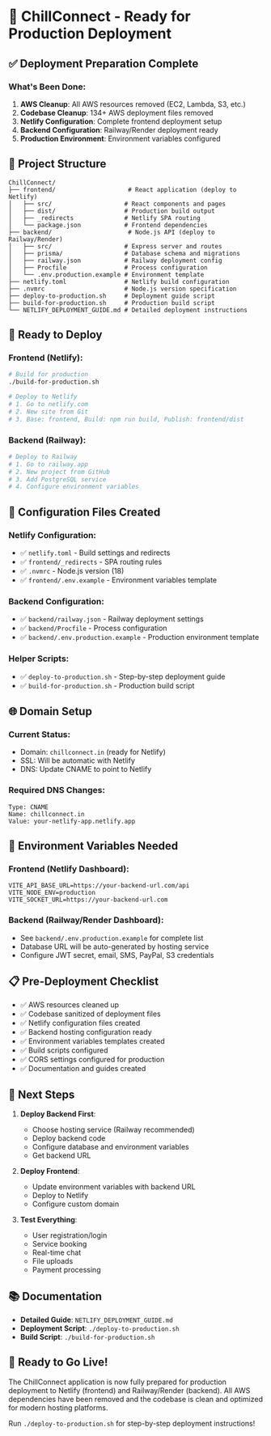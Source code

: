 # 🎉 ChillConnect - Ready for Production Deployment

## ✅ Deployment Preparation Complete

### What's Been Done:
1. **AWS Cleanup**: All AWS resources removed (EC2, Lambda, S3, etc.)
2. **Codebase Cleanup**: 134+ AWS deployment files removed
3. **Netlify Configuration**: Complete frontend deployment setup
4. **Backend Configuration**: Railway/Render deployment ready
5. **Production Environment**: Environment variables configured

## 📁 Project Structure
```
ChillConnect/
├── frontend/                    # React application (deploy to Netlify)
│   ├── src/                    # React components and pages
│   ├── dist/                   # Production build output
│   ├── _redirects              # Netlify SPA routing
│   └── package.json            # Frontend dependencies
├── backend/                     # Node.js API (deploy to Railway/Render)
│   ├── src/                    # Express server and routes
│   ├── prisma/                 # Database schema and migrations
│   ├── railway.json            # Railway deployment config
│   ├── Procfile                # Process configuration
│   └── .env.production.example # Environment template
├── netlify.toml                # Netlify build configuration
├── .nvmrc                      # Node.js version specification
├── deploy-to-production.sh     # Deployment guide script
├── build-for-production.sh     # Production build script
└── NETLIFY_DEPLOYMENT_GUIDE.md # Detailed deployment instructions
```

## 🚀 Ready to Deploy

### Frontend (Netlify):
```bash
# Build for production
./build-for-production.sh

# Deploy to Netlify
# 1. Go to netlify.com
# 2. New site from Git
# 3. Base: frontend, Build: npm run build, Publish: frontend/dist
```

### Backend (Railway):
```bash
# Deploy to Railway
# 1. Go to railway.app
# 2. New project from GitHub
# 3. Add PostgreSQL service
# 4. Configure environment variables
```

## 🔧 Configuration Files Created

### Netlify Configuration:
- ✅ `netlify.toml` - Build settings and redirects
- ✅ `frontend/_redirects` - SPA routing rules
- ✅ `.nvmrc` - Node.js version (18)
- ✅ `frontend/.env.example` - Environment variables template

### Backend Configuration:
- ✅ `backend/railway.json` - Railway deployment settings
- ✅ `backend/Procfile` - Process configuration
- ✅ `backend/.env.production.example` - Production environment template

### Helper Scripts:
- ✅ `deploy-to-production.sh` - Step-by-step deployment guide
- ✅ `build-for-production.sh` - Production build script

## 🌐 Domain Setup

### Current Status:
- Domain: `chillconnect.in` (ready for Netlify)
- SSL: Will be automatic with Netlify
- DNS: Update CNAME to point to Netlify

### Required DNS Changes:
```
Type: CNAME
Name: chillconnect.in
Value: your-netlify-app.netlify.app
```

## 🔑 Environment Variables Needed

### Frontend (Netlify Dashboard):
```
VITE_API_BASE_URL=https://your-backend-url.com/api
VITE_NODE_ENV=production
VITE_SOCKET_URL=https://your-backend-url.com
```

### Backend (Railway/Render Dashboard):
- See `backend/.env.production.example` for complete list
- Database URL will be auto-generated by hosting service
- Configure JWT secret, email, SMS, PayPal, S3 credentials

## 📋 Pre-Deployment Checklist

- ✅ AWS resources cleaned up
- ✅ Codebase sanitized of deployment files
- ✅ Netlify configuration files created
- ✅ Backend hosting configuration ready
- ✅ Environment variables templates created
- ✅ Build scripts configured
- ✅ CORS settings configured for production
- ✅ Documentation and guides created

## 🎯 Next Steps

1. **Deploy Backend First**:
   - Choose hosting service (Railway recommended)
   - Deploy backend code
   - Configure database and environment variables
   - Get backend URL

2. **Deploy Frontend**:
   - Update environment variables with backend URL
   - Deploy to Netlify
   - Configure custom domain

3. **Test Everything**:
   - User registration/login
   - Service booking
   - Real-time chat
   - File uploads
   - Payment processing

## 📚 Documentation

- **Detailed Guide**: `NETLIFY_DEPLOYMENT_GUIDE.md`
- **Deployment Script**: `./deploy-to-production.sh`
- **Build Script**: `./build-for-production.sh`

## 🎉 Ready to Go Live!

The ChillConnect application is now fully prepared for production deployment to Netlify (frontend) and Railway/Render (backend). All AWS dependencies have been removed and the codebase is clean and optimized for modern hosting platforms.

Run `./deploy-to-production.sh` for step-by-step deployment instructions!